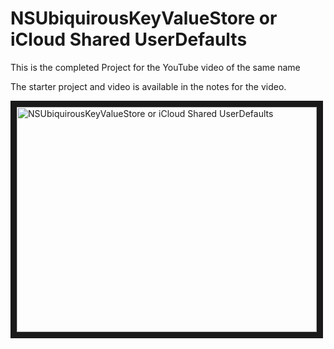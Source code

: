 # NSUbiquirousKeyValueStore or iCloud Shared UserDefaults

This is the completed Project for the YouTube video of the same name

The starter project and video is available in the notes for the video.

<a href="http://www.youtube.com/watch?feature=player_embedded&v=huZCyv8LemU
" target="_blank"><img src="http://img.youtube.com/vi/huZCyv8LemU/0.jpg" 
alt="NSUbiquirousKeyValueStore or iCloud Shared UserDefaults" width="480" height="360" border="10" /></a>

